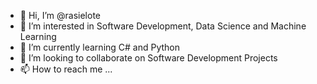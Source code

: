 - 👋 Hi, I’m @rasielote
- 👀 I’m interested in Software Development, Data Science and Machine Learning
- 🌱 I’m currently learning C# and Python
- 💞️ I’m looking to collaborate on Software Development Projects
- 📫 How to reach me ...

<!---
rasielote/rasielote is a ✨ special ✨ repository because its `README.md` (this file) appears on your GitHub profile.
You can click the Preview link to take a look at your changes.
--->
